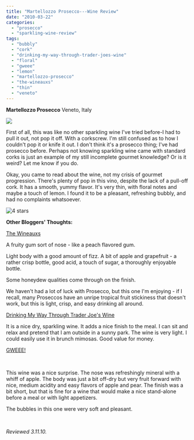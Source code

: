 ```yaml
---
title: "Martellozzo Prosecco---Wine Review"
date: "2010-03-22"
categories:
  - "prosecco"
  - "sparkling-wine-review"
tags:
  - "bubbly"
  - "cork"
  - "drinking-my-way-through-trader-joes-wine"
  - "floral"
  - "gweee"
  - "lemon"
  - "martellozzo-prosecco"
  - "the-wineauxs"
  - "thin"
  - "veneto"
---
```


**Martellozzo Prosecco** Veneto, Italy

![](http://www.rebeccagomezfarrell.com/gourmez/photos/proseccoveneto.jpg)

First of all, this was like no other sparkling wine I've tried before-I had to pull it out, not pop it off. With a corkscrew. I'm still confused as to how I couldn't pop it or knife it out. I don't think it's a prosecco thing; I've had prosecco before. Perhaps not knowing sparkling wine came with standard corks is just an example of my still incomplete gourmet knowledge? Or is it weird? Let me know if you do.

Okay, you came to read about the wine, not my crisis of gourmet progression. There's plenty of pop in this vino, despite the lack of a pull-off cork. It has a smooth, yummy flavor. It's very thin, with floral notes and maybe a touch of lemon. I found it to be a pleasant, refreshing bubbly, and had no complaints whatsoever.

![4 stars](http://s3.amazonaws.com/thegourmez-wpmedia/2009/02/rating_truffle1.gif "rating_truffle1")

**Other Bloggers' Thoughts:**

[The Wineauxs](http://thewineauxs.blogspot.com/2010/01/nv-martellozzo-veneto-prosecco.html)

A fruity gum sort of nose - like a peach flavored gum.

Light body with a good amount of fizz. A bit of apple and grapefruit - a rather crisp bottle, good acid, a touch of sugar, a thoroughly enjoyable bottle.

Some honeydew qualities come through on the finish.

We haven't had a lot of luck with Prosecco, but this one I'm enjoying - if I recall, many Proseccos have an unripe tropical fruit stickiness that doesn't work, but this is light, crisp, and easy drinking all around.

[Drinking My Way Through Trader Joe's Wine](http://albinnyc.blogspot.com/2008/04/martellozzo-prosecco-699.html)

It is a nice dry, sparkling wine. It adds a nice finish to the meal. I can sit and relax and pretend that I am outside in a sunny park. The wine is very light. I could easily use it in brunch mimosas. Good value for money.

[GWEEE!](http://gwaaa.blogspot.com/2007/12/martellozzo-veneto-prosecco-nv.html)

 

This wine was a nice surprise. The nose was refreshingly mineral with a whiff of apple. The body was just a bit off-dry but very fruit forward with nice, medium acidity and easy flavors of apple and pear. The finish was a bit short, but that is fine for a wine that would make a nice stand-alone before a meal or with light appetizers.

The bubbles in this one were very soft and pleasant.

 

_Reviewed 3.11.10._
